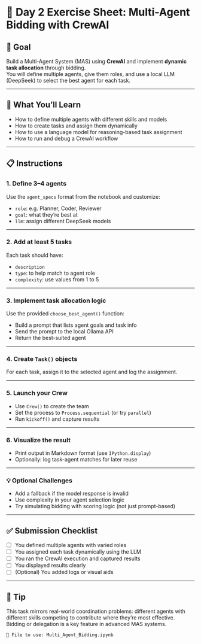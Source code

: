 # 📝 Day 2 Exercise Sheet: Multi-Agent Bidding with CrewAI

## 🎯 Goal

Build a Multi-Agent System (MAS) using **CrewAI** and implement **dynamic task allocation** through bidding.  
You will define multiple agents, give them roles, and use a local LLM (DeepSeek) to select the best agent for each task.

---

## 🧪 What You’ll Learn

- How to define multiple agents with different skills and models
- How to create tasks and assign them dynamically
- How to use a language model for reasoning-based task assignment
- How to run and debug a CrewAI workflow

---

## 📋 Instructions

### 1. Define 3–4 agents
Use the `agent_specs` format from the notebook and customize:
- `role`: e.g. Planner, Coder, Reviewer
- `goal`: what they’re best at
- `llm`: assign different DeepSeek models

---

### 2. Add at least 5 tasks
Each task should have:
- `description`
- `type`: to help match to agent role
- `complexity`: use values from 1 to 5

---

### 3. Implement task allocation logic
Use the provided `choose_best_agent()` function:
- Build a prompt that lists agent goals and task info
- Send the prompt to the local Ollama API
- Return the best-suited agent

---

### 4. Create `Task()` objects
For each task, assign it to the selected agent and log the assignment.

---

### 5. Launch your Crew
- Use `Crew()` to create the team
- Set the process to `Process.sequential` (or try `parallel`)
- Run `kickoff()` and capture results

---

### 6. Visualize the result
- Print output in Markdown format (use `IPython.display`)
- Optionally: log task-agent matches for later reuse

---

### 💡 Optional Challenges

- Add a fallback if the model response is invalid
- Use complexity in your agent selection logic
- Try simulating bidding with scoring logic (not just prompt-based)

---

## ✅ Submission Checklist

- [ ] You defined multiple agents with varied roles
- [ ] You assigned each task dynamically using the LLM
- [ ] You ran the CrewAI execution and captured results
- [ ] You displayed results clearly
- [ ] (Optional) You added logs or visual aids

---

## 🧠 Tip

This task mirrors real-world coordination problems: different agents with different skills competing to contribute where they’re most effective. Bidding or delegation is a key feature in advanced MAS systems.

```bash
🧪 File to use: Multi_Agent_Bidding.ipynb
```

